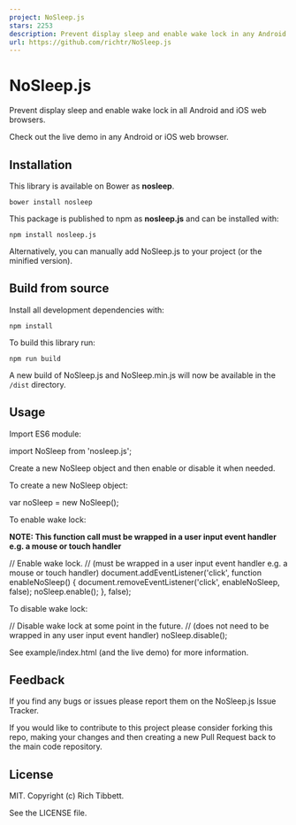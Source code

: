 ```yaml
---
project: NoSleep.js
stars: 2253
description: Prevent display sleep and enable wake lock in any Android or iOS web browser.
url: https://github.com/richtr/NoSleep.js
---
```


NoSleep.js
==========

Prevent display sleep and enable wake lock in all Android and iOS web browsers.

Check out the live demo in any Android or iOS web browser.

Installation
------------

This library is available on Bower as **nosleep**.

`bower install nosleep`

This package is published to npm as **nosleep.js** and can be installed with:

`npm install nosleep.js`

Alternatively, you can manually add NoSleep.js to your project (or the minified version).

Build from source
-----------------

Install all development dependencies with:

`npm install`

To build this library run:

`npm run build`

A new build of NoSleep.js and NoSleep.min.js will now be available in the `/dist` directory.

Usage
-----

Import ES6 module:

import NoSleep from 'nosleep.js';

Create a new NoSleep object and then enable or disable it when needed.

To create a new NoSleep object:

var noSleep \= new NoSleep();

To enable wake lock:

**NOTE: This function call must be wrapped in a user input event handler e.g. a mouse or touch handler**

// Enable wake lock.
// (must be wrapped in a user input event handler e.g. a mouse or touch handler)
document.addEventListener('click', function enableNoSleep() {
  document.removeEventListener('click', enableNoSleep, false);
  noSleep.enable();
}, false);

To disable wake lock:

// Disable wake lock at some point in the future.
// (does not need to be wrapped in any user input event handler)
noSleep.disable();

See example/index.html (and the live demo) for more information.

Feedback
--------

If you find any bugs or issues please report them on the NoSleep.js Issue Tracker.

If you would like to contribute to this project please consider forking this repo, making your changes and then creating a new Pull Request back to the main code repository.

License
-------

MIT. Copyright (c) Rich Tibbett.

See the LICENSE file.
